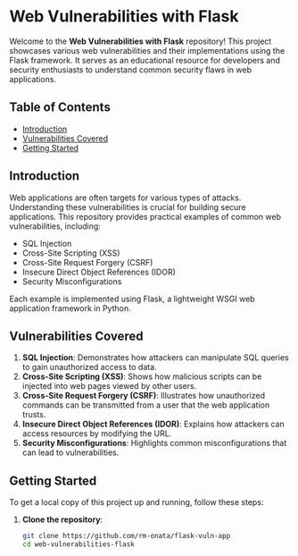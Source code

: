 # Web Vulnerabilities with Flask

Welcome to the **Web Vulnerabilities with Flask** repository! This project showcases various web vulnerabilities and their implementations using the Flask framework. It serves as an educational resource for developers and security enthusiasts to understand common security flaws in web applications.

## Table of Contents

- [Introduction](#introduction)
- [Vulnerabilities Covered](#vulnerabilities-covered)
- [Getting Started](#getting-started)

## Introduction

Web applications are often targets for various types of attacks. Understanding these vulnerabilities is crucial for building secure applications. This repository provides practical examples of common web vulnerabilities, including:

- SQL Injection
- Cross-Site Scripting (XSS)
- Cross-Site Request Forgery (CSRF)
- Insecure Direct Object References (IDOR)
- Security Misconfigurations

Each example is implemented using Flask, a lightweight WSGI web application framework in Python.

## Vulnerabilities Covered

1. **SQL Injection**: Demonstrates how attackers can manipulate SQL queries to gain unauthorized access to data.
2. **Cross-Site Scripting (XSS)**: Shows how malicious scripts can be injected into web pages viewed by other users.
3. **Cross-Site Request Forgery (CSRF)**: Illustrates how unauthorized commands can be transmitted from a user that the web application trusts.
4. **Insecure Direct Object References (IDOR)**: Explains how attackers can access resources by modifying the URL.
5. **Security Misconfigurations**: Highlights common misconfigurations that can lead to vulnerabilities.

## Getting Started

To get a local copy of this project up and running, follow these steps:

1. **Clone the repository**:
   ```bash
   git clone https://github.com/rm-onata/flask-vuln-app
   cd web-vulnerabilities-flask

